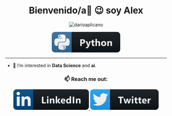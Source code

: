 <h1 align="center">Bienvenido/a👋 😉 soy Alex</h1>
<p align="center"> <img src="https://komarev.com/ghpvc/?username=darioaplicano&label=Profile%20views&color=0e75b6&style=flat" alt="darioaplicano" /> </p>

<div align="center" style="margin-bottom: 10px">
  <img src="https://github.com/MikeCodesDotNET/ColoredBadges/raw/master/svg/dev/languages/python.svg" alt="js" style="max-width: 100%;">
</div>

<hr />

- 👀 I’m interested in **Data Science** and **ai**.

<h3 align="center">📫 Reach me out:</h3>
<div align="center">
  <a href="https://www.linkedin.com/in/darioaplicano/">
    <img src="https://github.com/MikeCodesDotNET/ColoredBadges/raw/master/svg/social/linkedin.svg" alt="linkedin" style="max-width: 100%;">
  </a>
  <a href="https://twitter.com/darioaplicano">
    <img src="https://github.com/MikeCodesDotNET/ColoredBadges/raw/master/svg/social/twitter.svg" alt="twitter" style="max-width: 100%;">
  </a>
</div>

<!---
**adfaplicano/adfaplicano** is a ✨ _special_ ✨ repository because its `README.md` (this file) appears on your GitHub profile.
You can click the Preview link to take a look at your changes.
--->
